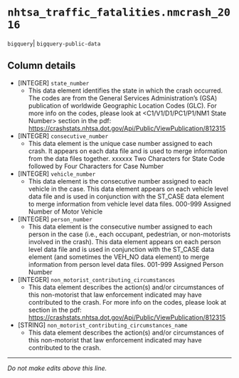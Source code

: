 # `nhtsa_traffic_fatalities.nmcrash_2016`
`bigquery`| `bigquery-public-data`

## Column details
* [INTEGER]   `state_number`
  - This data element identifies the state in which the crash occurred. The codes are from the General Services Administration’s (GSA) publication of worldwide Geographic Location Codes (GLC). For more info on the codes, please look at <C1/V1/D1/PC1/P1/NM1 State Number> section in the pdf: https://crashstats.nhtsa.dot.gov/Api/Public/ViewPublication/812315
* [INTEGER]   `consecutive_number`
  - This data element is the unique case number assigned to each crash. It appears on each data file and is used to merge information from the data files together. xxxxxx Two Characters for State Code followed by Four Characters for Case Number
* [INTEGER]   `vehicle_number`
  - This data element is the consecutive number assigned to each vehicle in the case. This data element appears on each vehicle level data file and is used in conjunction with the ST_CASE data element to merge information from vehicle level data files. 000-999 Assigned Number of Motor Vehicle
* [INTEGER]   `person_number`
  - This data element is the consecutive number assigned to each person in the case (i.e., each occupant, pedestrian, or non-motorists involved in the crash). This data element appears on each person level data file and is used in conjunction with the ST_CASE data element (and sometimes the VEH_NO data element) to merge information from person level data files. 001-999 Assigned Person Number
* [INTEGER]   `non_motorist_contributing_circumstances`
  - This data element describes the action(s) and/or circumstances of this non-motorist that law enforcement indicated may have contributed to the crash. For more info on the codes, please look at <NM12 Non-Motorist Contributing Circumstances> section in the pdf: https://crashstats.nhtsa.dot.gov/Api/Public/ViewPublication/812315
* [STRING]    `non_motorist_contributing_circumstances_name`
  - This data element describes the action(s) and/or circumstances of this non-motorist that law enforcement indicated may have contributed to the crash.

-------------------------------------------------------------------------------
*Do not make edits above this line.*
